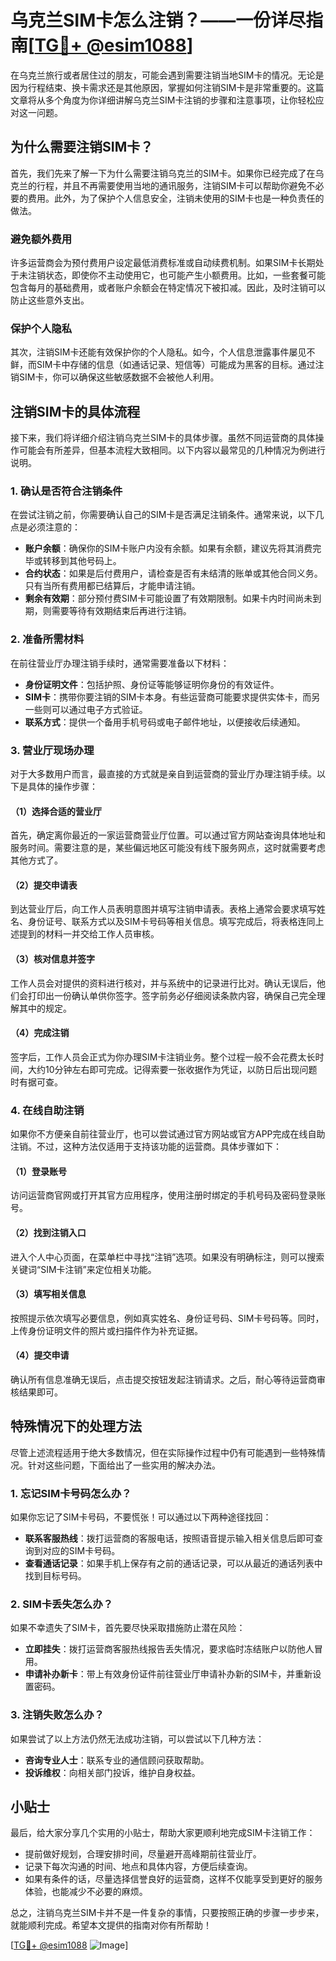 # 乌克兰SIM卡怎么注销？——一份详尽指南[[TG💪+ @esim1088](https://t.me/s/esim1088)]

在乌克兰旅行或者居住过的朋友，可能会遇到需要注销当地SIM卡的情况。无论是因为行程结束、换卡需求还是其他原因，掌握如何注销SIM卡是非常重要的。这篇文章将从多个角度为你详细讲解乌克兰SIM卡注销的步骤和注意事项，让你轻松应对这一问题。

## 为什么需要注销SIM卡？

首先，我们先来了解一下为什么需要注销乌克兰的SIM卡。如果你已经完成了在乌克兰的行程，并且不再需要使用当地的通讯服务，注销SIM卡可以帮助你避免不必要的费用。此外，为了保护个人信息安全，注销未使用的SIM卡也是一种负责任的做法。

### 避免额外费用

许多运营商会为预付费用户设定最低消费标准或自动续费机制。如果SIM卡长期处于未注销状态，即使你不主动使用它，也可能产生小额费用。比如，一些套餐可能包含每月的基础费用，或者账户余额会在特定情况下被扣减。因此，及时注销可以防止这些意外支出。

### 保护个人隐私

其次，注销SIM卡还能有效保护你的个人隐私。如今，个人信息泄露事件屡见不鲜，而SIM卡中存储的信息（如通话记录、短信等）可能成为黑客的目标。通过注销SIM卡，你可以确保这些敏感数据不会被他人利用。

## 注销SIM卡的具体流程

接下来，我们将详细介绍注销乌克兰SIM卡的具体步骤。虽然不同运营商的具体操作可能会有所差异，但基本流程大致相同。以下内容以最常见的几种情况为例进行说明。

### 1. 确认是否符合注销条件

在尝试注销之前，你需要确认自己的SIM卡是否满足注销条件。通常来说，以下几点是必须注意的：

- **账户余额**：确保你的SIM卡账户内没有余额。如果有余额，建议先将其消费完毕或转移到其他号码上。
- **合约状态**：如果是后付费用户，请检查是否有未结清的账单或其他合同义务。只有当所有费用都已结算后，才能申请注销。
- **剩余有效期**：部分预付费SIM卡可能设置了有效期限制。如果卡内时间尚未到期，则需要等待有效期结束后再进行注销。

### 2. 准备所需材料

在前往营业厅办理注销手续时，通常需要准备以下材料：

- **身份证明文件**：包括护照、身份证等能够证明你身份的有效证件。
- **SIM卡**：携带你要注销的SIM卡本身。有些运营商可能要求提供实体卡，而另一些则可以通过电子方式验证。
- **联系方式**：提供一个备用手机号码或电子邮件地址，以便接收后续通知。

### 3. 营业厅现场办理

对于大多数用户而言，最直接的方式就是亲自到运营商的营业厅办理注销手续。以下是具体的操作步骤：

#### （1）选择合适的营业厅

首先，确定离你最近的一家运营商营业厅位置。可以通过官方网站查询具体地址和服务时间。需要注意的是，某些偏远地区可能没有线下服务网点，这时就需要考虑其他方式了。

#### （2）提交申请表

到达营业厅后，向工作人员表明意图并填写注销申请表。表格上通常会要求填写姓名、身份证号、联系方式以及SIM卡号码等相关信息。填写完成后，将表格连同上述提到的材料一并交给工作人员审核。

#### （3）核对信息并签字

工作人员会对提供的资料进行核对，并与系统中的记录进行比对。确认无误后，他们会打印出一份确认单供你签字。签字前务必仔细阅读条款内容，确保自己完全理解其中的规定。

#### （4）完成注销

签字后，工作人员会正式为你办理SIM卡注销业务。整个过程一般不会花费太长时间，大约10分钟左右即可完成。记得索要一张收据作为凭证，以防日后出现问题时有据可查。

### 4. 在线自助注销

如果你不方便亲自前往营业厅，也可以尝试通过官方网站或官方APP完成在线自助注销。不过，这种方法仅适用于支持该功能的运营商。具体步骤如下：

#### （1）登录账号

访问运营商官网或打开其官方应用程序，使用注册时绑定的手机号码及密码登录账号。

#### （2）找到注销入口

进入个人中心页面，在菜单栏中寻找“注销”选项。如果没有明确标注，则可以搜索关键词“SIM卡注销”来定位相关功能。

#### （3）填写相关信息

按照提示依次填写必要信息，例如真实姓名、身份证号码、SIM卡号码等。同时，上传身份证明文件的照片或扫描件作为补充证据。

#### （4）提交申请

确认所有信息准确无误后，点击提交按钮发起注销请求。之后，耐心等待运营商审核结果即可。

## 特殊情况下的处理方法

尽管上述流程适用于绝大多数情况，但在实际操作过程中仍有可能遇到一些特殊情况。针对这些问题，下面给出了一些实用的解决办法。

### 1. 忘记SIM卡号码怎么办？

如果你忘记了SIM卡号码，不要慌张！可以通过以下两种途径找回：

- **联系客服热线**：拨打运营商的客服电话，按照语音提示输入相关信息后即可查询到对应的SIM卡号码。
- **查看通话记录**：如果手机上保存有之前的通话记录，可以从最近的通话列表中找到目标号码。

### 2. SIM卡丢失怎么办？

如果不幸遗失了SIM卡，首先要尽快采取措施防止潜在风险：

- **立即挂失**：拨打运营商客服热线报告丢失情况，要求临时冻结账户以防他人冒用。
- **申请补办新卡**：带上有效身份证件前往营业厅申请补办新的SIM卡，并重新设置密码。

### 3. 注销失败怎么办？

如果尝试了以上方法仍然无法成功注销，可以尝试以下几种方法：

- **咨询专业人士**：联系专业的通信顾问获取帮助。
- **投诉维权**：向相关部门投诉，维护自身权益。

## 小贴士

最后，给大家分享几个实用的小贴士，帮助大家更顺利地完成SIM卡注销工作：

- 提前做好规划，合理安排时间，尽量避开高峰期前往营业厅。
- 记录下每次沟通的时间、地点和具体内容，方便后续查询。
- 如果有条件的话，尽量选择信誉良好的运营商，这样不仅能享受到更好的服务体验，也能减少不必要的麻烦。

总之，注销乌克兰SIM卡并不是一件复杂的事情，只要按照正确的步骤一步步来，就能顺利完成。希望本文提供的指南对你有所帮助！

[[TG💪+ @esim1088](https://t.me/s/esim1088) ![Image](https://i.postimg.cc/4NQfJmqS/Snipaste-2025-05-13-00-14-12.png)]